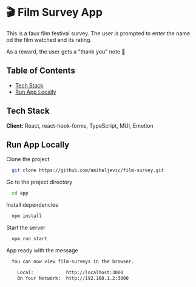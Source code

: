 
# 🎬 Film Survey App

This is a faux film festival survey. The user is prompted to enter the name od the film watched and its rating.

As a reward, the user gets a "thank you" note 🤲


## Table of Contents

- [Tech Stack](#tech-stack)
- [Run App Locally](#run-app-locally)


## Tech Stack

**Client:** React, react-hook-forms, TypeScript, MUI, Emotion


## Run App Locally

Clone the project

```bash
  git clone https://github.com/amihaljevic/film-survey.git
```

Go to the project directory

```bash
  cd app
```

Install dependencies

```bash
  npm install
```

Start the server

```bash
  npm run start
```

App ready with the message

```bash
  You can now view film-surveys in the browser.

    Local:            http://localhost:3000
    On Your Network:  http://192.168.1.2:3000
```
